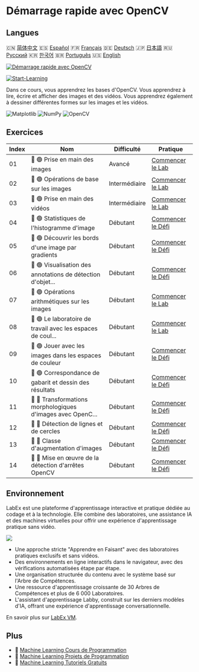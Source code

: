# Démarrage rapide avec OpenCV

## Langues

🇨🇳 [简体中文](README_zh.md) 🇪🇸 [Español](README_es.md) 🇫🇷 [Français](README_fr.md) 🇩🇪 [Deutsch](README_de.md) 🇯🇵 [日本語](README_ja.md) 🇷🇺 [Русский](README_ru.md) 🇰🇷 [한국어](README_ko.md) 🇧🇷 [Português](README_pt.md) 🇺🇸 [English](README.md) 

[![Démarrage rapide avec OpenCV](https://cover-creator.labex.io/quick-start-with-opencv.png?lang=fr)](https://labex.io/fr/courses/quick-start-with-opencv)

[![Start-Learning](https://img.shields.io/badge/Start-Learning-whitesmoke?style=for-the-badge)](https://labex.io/fr/courses/quick-start-with-opencv)

Dans ce cours, vous apprendrez les bases d'OpenCV. Vous apprendrez à lire, écrire et afficher des images et des vidéos. Vous apprendrez également à dessiner différentes formes sur les images et les vidéos.

![Matplotlib](https://img.shields.io/badge/Matplotlib-whitesmoke?style=for-the-badge&logo=matplotlib)
![NumPy](https://img.shields.io/badge/NumPy-whitesmoke?style=for-the-badge&logo=numpy)
![OpenCV](https://img.shields.io/badge/OpenCV-whitesmoke?style=for-the-badge&logo=opencv)


## Exercices

|   Index | Nom                                                         | Difficulté    | Pratique                                                                                                                              |
|---------|-------------------------------------------------------------|---------------|---------------------------------------------------------------------------------------------------------------------------------------|
|      01 | 📖 🟢 Prise en main des images                              | Avancé        | <a target='_blank' href='https://labex.io/fr/tutorials/opencv-getting-started-with-images-8438'>Commencer le Lab</a>                  |
|      02 | 📖 🟢 Opérations de base sur les images                     | Intermédiaire | <a target='_blank' href='https://labex.io/fr/tutorials/opencv-basic-operations-on-image-67174'>Commencer le Lab</a>                   |
|      03 | 📖 🟢 Prise en main des vidéos                              | Intermédiaire | <a target='_blank' href='https://labex.io/fr/tutorials/opencv-getting-started-with-videos-14766'>Commencer le Lab</a>                 |
|      04 | 🎯 🟢 Statistiques de l'histogramme d'image                 | Débutant      | <a target='_blank' href='https://labex.io/fr/labs/matplotlib-image-histogram-statistics-259076'>Commencer le Défi</a>                 |
|      05 | 🎯 🟢 Découvrir les bords d'une image par gradients         | Débutant      | <a target='_blank' href='https://labex.io/fr/labs/numpy-find-image-edges-by-gradients-259151'>Commencer le Défi</a>                   |
|      06 | 🎯 🟢 Visualisation des annotations de détection d'objet... | Débutant      | <a target='_blank' href='https://labex.io/fr/labs/opencv-visualizing-image-object-detection-annotations-136088'>Commencer le Défi</a> |
|      07 | 📖 🟢 Opérations arithmétiques sur les images               | Débutant      | <a target='_blank' href='https://labex.io/fr/tutorials/opencv-arithmetic-operations-on-images-38502'>Commencer le Lab</a>             |
|      08 | 📖 🟢 Le laboratoire de travail avec les espaces de coul... | Débutant      | <a target='_blank' href='https://labex.io/fr/tutorials/opencv-lab-working-with-color-spaces-21417'>Commencer le Lab</a>               |
|      09 | 🎯 🟢 Jouer avec les images dans les espaces de couleur     | Débutant      | <a target='_blank' href='https://labex.io/fr/labs/opencv-play-images-with-color-spaces-8836'>Commencer le Défi</a>                    |
|      10 | 🎯 🟢 Correspondance de gabarit et dessin des résultats     | Débutant      | <a target='_blank' href='https://labex.io/fr/labs/opencv-template-matching-and-drawing-results-9683'>Commencer le Défi</a>            |
|      11 | 🎯 🔵 Transformations morphologiques d'images avec OpenC... | Débutant      | <a target='_blank' href='https://labex.io/fr/labs/opencv-morphological-image-transformations-with-opencv-9677'>Commencer le Défi</a>  |
|      12 | 🎯 🔵 Détection de lignes et de cercles                     | Débutant      | <a target='_blank' href='https://labex.io/fr/labs/opencv-lines-and-circles-detection-13393'>Commencer le Défi</a>                     |
|      13 | 🎯 🔵 Classe d'augmentation d'images                        | Débutant      | <a target='_blank' href='https://labex.io/fr/labs/opencv-image-augmentation-class-107208'>Commencer le Défi</a>                       |
|      14 | 🎯 🔵 Mise en œuvre de la détection d'arrêtes OpenCV        | Débutant      | <a target='_blank' href='https://labex.io/fr/labs/opencv-implementing-opencv-edge-detection-13391'>Commencer le Défi</a>              |

## Environnement

LabEx est une plateforme d'apprentissage interactive et pratique dédiée au codage et à la technologie. Elle combine des laboratoires, une assistance IA et des machines virtuelles pour offrir une expérience d'apprentissage pratique sans vidéo.

![](https://tutorial-screenshot.getvm.io/images/vm-1725247253.png)

- Une approche stricte "Apprendre en Faisant" avec des laboratoires pratiques exclusifs et sans vidéos.
- Des environnements en ligne interactifs dans le navigateur, avec des vérifications automatisées étape par étape.
- Une organisation structurée du contenu avec le système basé sur l'Arbre de Compétences.
- Une ressource d'apprentissage croissante de 30 Arbres de Compétences et plus de 6 000 Laboratoires.
- L'assistant d'apprentissage Labby, construit sur les derniers modèles d'IA, offrant une expérience d'apprentissage conversationnelle.

En savoir plus sur [LabEx VM](https://support.labex.io/using-labex/virtual-machine).

## Plus

- 🔗 [Machine Learning Cours de Programmation](https://github.com/labex-labs/awesome-programming-courses)
- 🔗 [Machine Learning Projets de Programmation](https://github.com/labex-labs/awesome-programming-projects)
- 🔗 [Machine Learning Tutoriels Gratuits](https://github.com/labex-labs/ml-free-tutorials)


